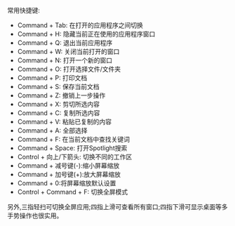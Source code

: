 常用快捷键:

- Command + Tab: 在打开的应用程序之间切换
- Command + H: 隐藏当前正在使用的应用程序窗口
- Command + Q: 退出当前应用程序
- Command + W: 关闭当前打开的窗口
- Command + N: 打开一个新的窗口
- Command + O: 打开选择文件/文件夹
- Command + P: 打印文档
- Command + S: 保存当前文档
- Command + Z: 撤销上一步操作
- Command + X: 剪切所选内容
- Command + C: 复制所选内容
- Command + V: 粘贴已复制的内容
- Command + A: 全部选择
- Command + F: 在当前文档中查找关键词
- Command + Space: 打开Spotlight搜索
- Control + 向上/下箭头: 切换不同的工作区
- Command + 减号键(-):缩小屏幕缩放
- Command + 加号键(+):放大屏幕缩放
- Command + 0:将屏幕缩放默认设置
- Control + Command + F: 切换全屏模式

另外,三指轻扫可切换全屏应用;四指上滑可查看所有窗口;四指下滑可显示桌面等多手势操作也很实用。

